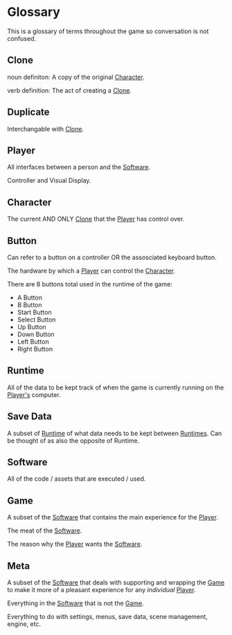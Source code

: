 # Glossary
This is a glossary of terms throughout the game so conversation is not confused.

## Clone
noun definiton: A copy of the original [Character](#character).

verb definition: The act of creating a [Clone](#clone).

## Duplicate
Interchangable with [Clone](#clone).

## Player
All interfaces between a person and the [Software](#software).

Controller and Visual Display.

## Character
The current AND ONLY [Clone](#clone) that the [Player](#player) has control over.

## Button
Can refer to a button on a controller OR the assosciated keyboard button.

The hardware by which a [Player](#player) can control the [Character](#character).

There are 8 buttons total used in the runtime of the game:

- A Button
- B Button
- Start Button
- Select Button
- Up Button
- Down Button
- Left Button
- Right Button

## Runtime
All of the data to be kept track of when the game is currently running on the [Player's](#player) computer.

## Save Data
A subset of [Runtime](#runtime) of what data needs to be kept between [Runtimes](#runtime).
Can be thought of as also the opposite of Runtime.

## Software
All of the code / assets that are executed / used.

## Game
A subset of the [Software](#software) that contains the main experience for the [Player](#player).

The meat of the [Software](#software). 

The reason why the [Player](#player) wants the [Software](#software).

## Meta
A subset of the [Software](#software) that deals with supporting and wrapping the [Game](#game) to make it more of a pleasant experience for any *individual* [Player](#player).

Everything in the [Software](#software) that is not the [Game](#game).

Everything to do with settings, menus, save data, scene management, engine, etc.




